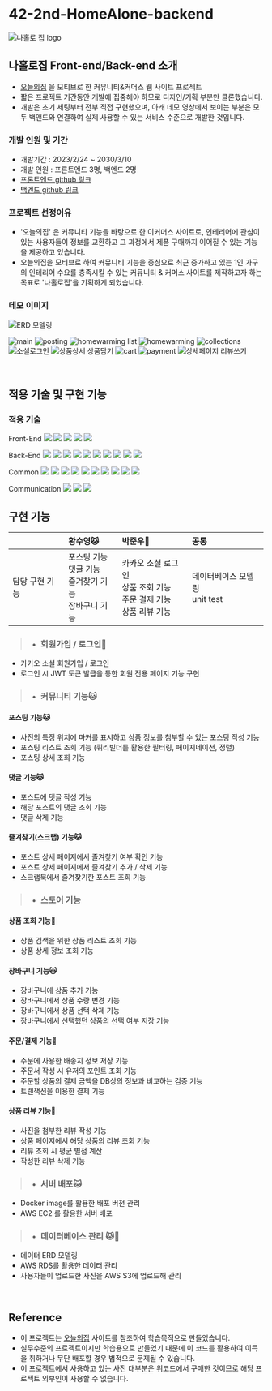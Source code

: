 # 42-2nd-HomeAlone-backend

![나홀로 집 logo](https://user-images.githubusercontent.com/120364901/224226499-fcf82559-10b3-4150-b417-b58712c67960.png)


## 나홀로집 Front-end/Back-end 소개

- [오늘의집](https://ohou.se/) 을 모티브로 한 커뮤니티&커머스 웹 사이트 프로젝트
- 짧은 프로젝트 기간동안 개발에 집중해야 하므로 디자인/기획 부분만 클론했습니다.
- 개발은 초기 세팅부터 전부 직접 구현했으며, 아래 데모 영상에서 보이는 부분은 모두 백앤드와 연결하여 실제 사용할 수 있는 서비스 수준으로 개발한 것입니다.

### 개발 인원 및 기간

- 개발기간 : 2023/2/24 ~ 2030/3/10
- 개발 인원 : 프론트엔드 3명, 백엔드 2명
- [프론트엔드 github 링크](https://github.com/wecode-bootcamp-korea/42-2nd-HomeAlone-frontend)
- [백엔드 github 링크](https://github.com/wecode-bootcamp-korea/42-2nd-HomeAlone-backend)

### 프로젝트 선정이유

- '오늘의집' 은 커뮤니티 기능을 바탕으로 한 이커머스 사이트로, 인테리어에 관심이 있는 사용자들이 정보를 교환하고 그 과정에서 제품 구매까지 이어질 수 있는 기능을 제공하고 있습니다. 
- 오늘의집을 모티브로 하여 커뮤니티 기능을 중심으로 최근 증가하고 있는 1인 가구의 인테리어 수요를 충족시킬 수 있는 커뮤니티 & 커머스 사이트를 제작하고자 하는 목표로 '나홀로집'을 기획하게 되었습니다.

### 데모 이미지

![ERD 모델링](https://user-images.githubusercontent.com/120305083/224248281-b3b70387-2b6b-4029-b544-b2ef16bf46a0.png)

![main](https://user-images.githubusercontent.com/120364901/224241210-6892776e-ef21-4321-9d29-231adfe8b887.gif)
![posting](https://user-images.githubusercontent.com/120364901/224242945-7676dc01-e987-48da-b521-b8592619a4fd.gif)
![homewarming list](https://user-images.githubusercontent.com/120364901/224246136-8bf96a54-7d88-41c5-aa93-46a29214f3c4.gif)
![homewarming](https://user-images.githubusercontent.com/120364901/224245430-98e887b4-8fa4-47cb-a671-b53c2dbafc2a.gif)
![collections](https://user-images.githubusercontent.com/120364901/224243600-b9e9e04e-07d0-4c45-a28e-ff0d7fb4607b.gif)
![소셜로그인](https://user-images.githubusercontent.com/120364901/224242209-05b96158-44f9-434d-ade2-9bee2c2b2443.gif)
![상품상세 상품담기](https://user-images.githubusercontent.com/120364901/224245052-e609b98a-1a7e-4964-9035-5fc3f233ab84.gif)
![cart](https://user-images.githubusercontent.com/120364901/224244090-152c4866-ac14-4104-84d5-63207e57f561.gif)
![payment](https://user-images.githubusercontent.com/120364901/224244520-51a328d0-2089-4ac0-aa5d-dd1979a17e05.gif)
![상세페이지 리뷰쓰기](https://user-images.githubusercontent.com/120364901/224244837-abd0f6ef-829b-4616-8a2a-fa9c4648d572.gif)

<br>

## 적용 기술 및 구현 기능

### 적용 기술

 Front-End
<img src="https://img.shields.io/badge/Javscript-F7DF1E?style=flat&amp;logo=javascript&amp;logoColor=white">
<img src="https://img.shields.io/badge/React.js-61DAFB?style=flat&amp;logo=React&amp;logoColor=white">
<img src="https://img.shields.io/badge/React Router-CA4245?style=flat&amp;logo=ReactRouter&amp;logoColor=white">
<img src="https://img.shields.io/badge/styled-components-DB7093?style=flat&amp;logo=styled-components-DB7093&amp;logoColor=white">
<img src="https://img.shields.io/badge/sass-CC6699?style=flat&logo=sass&logoColor=white"/>

 Back-End
 <img src="https://img.shields.io/badge/Javscript-F7DF1E?style=flat&amp;logo=javascript&amp;logoColor=white">
<img src="https://img.shields.io/badge/Node.js-339933?style=flat&amp;logo=Node.js&amp;logoColor=white">
<img src="https://img.shields.io/badge/Express-000000?style=flat&amp;logo=Express&amp;logoColor=white">
<img src="https://img.shields.io/badge/MySQL-4479A1?style=flat&amp;logo=MySQL&amp;logoColor=white">
<img src="https://img.shields.io/badge/JWT-CC6699?style=flat&amp;logo=JSON&amp;logoColor=white">
<img src="https://img.shields.io/badge/Dbmate-009DC7?style=flat&amp;logo=Bcrypt&amp;logoColor=white">
<img src="https://img.shields.io/badge/Bcrypt-CA424?style=flat&amp;logo=Bcrypt&amp;logoColor=white">
<img src="https://img.shields.io/badge/Nodemon-76D04B?style=flat&amp;logo=Nodemon&amp;logoColor=white">
<img src="https://img.shields.io/badge/Jest-C21325?style=flat&amp;logo=Jest&amp;logoColor=white">
<img src="https://img.shields.io/badge/Docker-2496ED?style=flat&logo=Docker&logoColor=white">


Common
<img src="https://img.shields.io/badge/Git-F05032?style=flat&amp;logo=Git&amp;logoColor=white">
<img src="https://img.shields.io/badge/GitHub-181717?style=flat&amp;logo=GitHub&amp;logoColor=white">
<img src="https://img.shields.io/badge/Prettier-F7B93E?style=flat&amp;logo=prettier&amp;logoColor=white">
<img src="https://img.shields.io/badge/RestfulAPI-F7533E?style=flat&amp;logo=RestfulAPII&amp;logoColor=white">
<img src="https://img.shields.io/badge/VSCode-007ACC?style=flat&amp;logo=Visual Studio Code&amp;logoColor=white">
<img src="https://img.shields.io/badge/Postman-FF6C37?style=flat&amp;logo=Postman&amp;logoColor=white">
<img src="https://img.shields.io/badge/AWS-232F3E?style=flat&amp;logo=AWS&amp;logoColor=white">
<img src="https://img.shields.io/badge/AWS_EC2-FF9900?style=flat&amp;logo=AWS_EC2&amp;logoColor=white">
<img src="https://img.shields.io/badge/AWS_RDS-527FFF?style=flat&amp;logo=AWS_RDS&amp;logoColor=white">
<img src="https://img.shields.io/badge/AWS_S3-569A31?style=flat&amp;logo=AWS_S3&amp;logoColor=white">

Communication
<img src="https://img.shields.io/badge/Slack-4A154B?style=flat&amp;logo=Slack&amp;logoColor=white">
<img src="https://img.shields.io/badge/Trello-0052CC?style=flat&amp;logo=Trello&amp;logoColor=white">
<img src="https://img.shields.io/badge/Notion-000000?style=flat&amp;logo=Notion&amp;logoColor=white">




## 구현 기능

|                | 황수영🐱                     |             박준우🐷                    | 공통 |
| -------------- | :---------------- | :-------------------- | :-------------------- | 
| 담당 구현 기능 | 포스팅 기능 <br> 댓글 기능 <br> 즐겨찾기 기능 <br> 장바구니 기능 <br> | 카카오 소셜 로그인<br> 상품 조회 기능 <br> 주문 결제 기능 <br> 상품 리뷰 기능  |  데이터베이스 모델링 <br> unit test |


> - ### 회원가입 / 로그인🐷

- 카카오 소셜 회원가입 / 로그인
- 로그인 시 JWT 토큰 발급을 통한 회원 전용 페이지 기능 구현


> - ### 커뮤니티 기능🐱

#### 포스팅 기능🐱

- 사진의 특정 위치에 마커를 표시하고 상품 정보를 첨부할 수 있는 포스팅 작성 기능
- 포스팅 리스트 조회 기능 (쿼리빌더를 활용한 필터링, 페이지네이션, 정렬)
- 포스팅 상세 조회 기능 

#### 댓글 기능🐱

- 포스트에 댓글 작성 기능
- 해당 포스트의 댓글 조회 기능
- 댓글 삭제 기능

#### 즐겨찾기(스크랩) 기능🐱

- 포스트 상세 페이지에서 즐겨찾기 여부 확인 기능
- 포스트 상세 페이지에서 즐겨찾기 추가 / 삭제 기능
- 스크랩북에서 즐겨찾기한 포스트 조회 기능


> - ### 스토어 기능

#### 상품 조회 기능🐷

- 상품 검색을 위한 상품 리스트 조회 기능
- 상품 상세 정보 조회 기능


#### 장바구니 기능🐱

- 장바구니에 상품 추가 기능
- 장바구니에서 상품 수량 변경 기능
- 장바구니에서 상품 선택 삭제 기능
- 장바구니에서 선택했던 상품의 선택 여부 저장 기능


#### 주문/결제 기능🐷
- 주문에 사용한 배송지 정보 저장 기능
- 주문서 작성 시 유저의 포인트 조회 기능 
- 주문할 상품의 결제 금액을 DB상의 정보과 비교하는 검증 기능
- 트랜잭션을 이용한 결제 기능


#### 상품 리뷰 기능🐷

- 사진을 첨부한 리뷰 작성 기능
- 상품 페이지에서 해당 상품의 리뷰 조회 기능
- 리뷰 조회 시 평균 별점 계산
- 작성한 리뷰 삭제 기능

> - ### 서버 배포🐱
- Docker image를 활용한 배포 버전 관리
- AWS EC2 를 활용한 서버 배포

> - ### 데이터베이스 관리 🐱🐷
- 데이터 ERD 모델링
- AWS RDS를 활용한 데이터 관리
- 사용자들이 업로드한 사진을 AWS S3에 업로드해 관리



<br>

## Reference

- 이 프로젝트는 [오늘의집](https://ohou.se/) 사이트를 참조하여 학습목적으로 만들었습니다.
- 실무수준의 프로젝트이지만 학습용으로 만들었기 때문에 이 코드를 활용하여 이득을 취하거나 무단 배포할 경우 법적으로 문제될 수 있습니다.
- 이 프로젝트에서 사용하고 있는 사진 대부분은 위코드에서 구매한 것이므로 해당 프로젝트 외부인이 사용할 수 없습니다.

